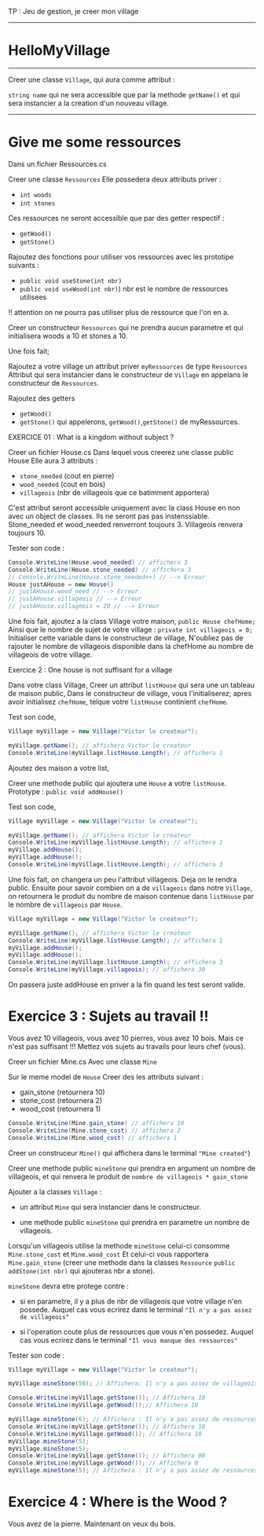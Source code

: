 TP : Jeu de gestion, je creer mon village


---

#   HelloMyVillage 

---

Creer une classe `Village`,
qui aura comme attribut :

`string name` qui ne sera accessible que par la methode `getName()` et qui sera instancier a la creation d'un nouveau village.





---

# Give me some ressources


Dans un fichier Ressources.cs

Creer une classe `Ressources`
Elle possedera deux attributs priver :
- `int woods`
- `int stones`

Ces ressources ne seront accessible que par des getter respectif : 
- `getWood()`
- `getStone()`

Rajoutez des fonctions pour utiliser vos ressources avec les prototipe suivants : 
-  `public void useStone(int nbr)`
- `public void useWood(int nbr)`)
nbr est le nombre de ressources utilisees

!! attention on ne pourra pas utiliser plus de ressource que l'on en a. 


Creer un constructeur `Ressources` qui ne prendra aucun parametre et qui initialisera woods a 10 et stones a 10.


Une fois fait;

Rajoutez a votre village un attribut priver `myRessources` de type `Ressources`
Attribut qui sera instancier dans le constructeur de `Village` en appelans le constructeur de `Ressources`.

Rajoutez des getters 
- `getWood()`
- `getStone()`
qui appelerons, `getWood()`,`getStone()` de myRessources.




EXERCICE 01 : What is a kingdom without subject ?

Creer un fichier House.cs
Dans lequel vous creerez une classe public House
Elle aura 3 attributs : 
- `stone_needed` (cout en pierre)
- `wood_needed` (cout en bois)
- `villageois` (nbr de villageois que ce batimment apportera)

C'est attribut seront accessible uniquement avec la class House en non avec un object de classes.
Ils ne seront pas pas instenssiable.
Stone_needed et wood_needed renverront toujours 3.
Villageois renvera toujours 10.


Tester son code : 
```csharp
Console.WriteLine(House.wood_needed) // affichera 3
Console.WriteLine(House.stone_needed) // affichera 3
// Console.WriteLine(House.stone_needed++) // --> Erreur
House justAHouse = new House()
// justAHouse.wood_need // --> Erreur
// justAHouse.villageois // --> Erreur
// justAHouse.villageois = 20 // --> Erreur

```

Une fois fait, ajoutez a la class Village votre maison,
`public House chefHome;`
Ainsi que le nombre de sujet de votre village : 
`private int villageois = 0;`
Initialiser cette variable dans le constructeur de village,
N'oubliez pas de rajouter le nombre de villageois disponible dans la chefHome au nombre de villageois de votre village.




Exercice 2 : One house is not suffisant for a village

Dans votre class Village, 
Creer un attribut `listHouse` qui sera une un tableau de maison public, 
Dans le constructeur de village, vous l'initialiserez;
apres avoir initialisez `chefHome`, telque votre `listHouse` continient `chefHome`.

Test son code,


```csharp
Village myVillage = new Village("Victor le createur");

myVillage.getName(); // affichera Victor le createur
Console.WriteLine(myVillage.listHouse.Length); // affichera 1
```

Ajoutez des maison a votre list,

Creer une methode public qui ajoutera une `House` a votre `listHouse`.
Prototype : `public void addHouse()`



Test son code,


```csharp
Village myVillage = new Village("Victor le createur");

myVillage.getName(); // affichera Victor le createur
Console.WriteLine(myVillage.listHouse.Length); // affichera 1
myVillage.addHouse();
myVillage.addHouse();
Console.WriteLine(myVillage.listHouse.Length); // affichera 3
```

Une fois fait, on changera un peu l'attribut villageois.
Deja on le rendra public.
Ensuite pour savoir combien on a de `villageois`  dans notre `Village`, on retournera le produit du nombre de maison contenue dans `listHouse` par le nombre de `villageois` par `House`.



```csharp
Village myVillage = new Village("Victor le createur");

myVillage.getName(); // affichera Victor le createur
Console.WriteLine(myVillage.listHouse.Length); // affichera 1
myVillage.addHouse();
myVillage.addHouse();
Console.WriteLine(myVillage.listHouse.Length); // affichera 3
Console.WriteLine(myVillage.villageois); // affichera 30
```

On passera juste addHouse en priver a la fin quand les test seront valide.




# Exercice 3 : Sujets au travail !!

Vous avez 10 villageois, vous avez 10 pierres, vous avez 10 bois.
Mais ce n'est pas suffisant !!!
Mettez vos sujets au travails pour leurs chef (vous).


Creer un fichier Mine.cs
Avec une classe `Mine`

Sur le meme model de `House`
Creer des les attributs suivant : 
- gain_stone (retournera 10)
- stone_cost (retournera 2)
- wood_cost (retournera 1)

```csharp
Console.WriteLine(Mine.gain_stone) // affichera 10
Console.WriteLine(Mine.stone_cost) // affichera 2
Console.WriteLine(Mine.wood_cost) // affichera 1
```

Creer un construceur `Mine()`
qui affichera dans le terminal `"Mine created"`)

Creer une methode public `mineStone` qui prendra en argument un nombre de villageois, et qui renvera le produit de `nombre de villageois * gain_stone`

Ajouter a la classes `Village` : 
- un attribut `Mine` qui sera instancier dans le constructeur.

- une methode public `mineStone` qui prendra en parametre un nombre de villageois.

Lorsqu'un villageois utilise la methode `mineStone` celui-ci consomme `Mine.stone_cost` et `Mine.wood_cost`
Et celui-ci vous rapportera `Mine.gain_stone` (creer une methode dans la classes `Ressource`  `public addStone(int nbr)` qui ajouteras nbr a stone).


`mineStone` devra etre protege contre : 
- si en parametre, il y a plus de nbr de villageois que votre village n'en possede.
Auquel cas vous ecrirez dans le terminal `"Il n'y a pas assez de villageois"`

- si l'operation coute plus de ressources que vous n'en possedez.
Auquel cas vous ecrirez dans le terminal `"Il vous manque des ressources"`

Tester son code :
```csharp
Village myVillage = new Village("Victor le createur");

myVillage.mineStone(50); // Affichera: Il n'y a pas assez de villageois

Console.WriteLine(myVillage.getStone()); // Affichera 10
Console.WriteLine(myVillage.getWood());// Affichera 10

myVillage.mineStone(6); // Affichera : Il n'y a pas assez de ressources
Console.WriteLine(myVillage.getStone()); // Affichera 10
Console.WriteLine(myVillage.getWood()); // Affichera 10
myVillage.mineStone(5);
myVillage.mineStone(5);
Console.WriteLine(myVillage.getStone()); // Affichera 90
Console.WriteLine(myVillage.getWood()); // Affichera 0
myVillage.mineStone(5); // Affichera : Il n'y a pas assez de ressources
```


# Exercice 4 : Where is the Wood ?

Vous avez de la pierre.
Maintenant on veux du bois.